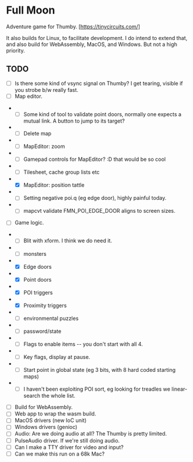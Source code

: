 # Full Moon

Adventure game for Thumby. [https://tinycircuits.com/]

It also builds for Linux, to facilitate development.
I do intend to extend that, and also build for WebAssembly, MacOS, and Windows.
But not a high priority.

## TODO

- [ ] Is there some kind of vsync signal on Thumby? I get tearing, visible if you strobe b/w really fast.
- [ ] Map editor.
- - [ ] Some kind of tool to validate point doors, normally one expects a mutual link. A button to jump to its target?
- - [ ] Delete map
- - [ ] MapEditor: zoom
- - [ ] Gamepad controls for MapEditor? :D that would be so cool
- - [ ] Tilesheet, cache group lists etc
- - [x] MapEditor: position tattle
- - [ ] Setting negative poi.q (eg edge door), highly painful today.
- - [ ] mapcvt validate FMN_POI_EDGE_DOOR aligns to screen sizes.
- [ ] Game logic.
- - [ ] Blit with xform. I think we do need it.
- - [ ] monsters
- - [x] Edge doors
- - [x] Point doors
- - [x] POI triggers
- - [x] Proximity triggers
- - [ ] environmental puzzles
- - [ ] password/state
- - [ ] Flags to enable items -- you don't start with all 4.
- - [ ] Key flags, display at pause.
- - [ ] Start point in global state (eg 3 bits, with 8 hard coded starting maps)
- - [ ] I haven't been exploiting POI sort, eg looking for treadles we linear-search the whole list.
- [ ] Build for WebAssembly.
- [ ] Web app to wrap the wasm build.
- [ ] MacOS drivers (new IoC unit)
- [ ] Windows drivers (genioc)
- [ ] Audio: Are we doing audio at all? The Thumby is pretty limited.
- [ ] PulseAudio driver. If we're still doing audio.
- [ ] Can I make a TTY driver for video and input?
- [ ] Can we make this run on a 68k Mac?
